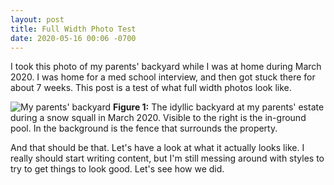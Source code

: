 ```yaml
---
layout: post
title: Full Width Photo Test
date: 2020-05-16 00:06 -0700
---
```

I took this photo of my parents' backyard while I was at home during March 2020.  I was home
for a med school interview, and then got stuck there for about 7 weeks.  This post is a test
of what full width photos look like.

![My parents' backyard](/assets/backyard.jpg)
**Figure 1:** The idyllic backyard at my parents' estate during a snow squall in March 2020.
Visible to the right is the in-ground pool.  In the background is the fence that surrounds
the property.

And that should be that.  Let's have a look at what it actually looks like.  I really should
start writing content, but I'm still messing around with styles to try to get things to look
good.  Let's see how we did.